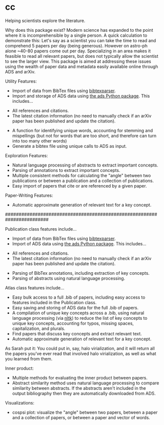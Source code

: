 # cc
Helping scientists explore the literature.

Why does this package exist?
Modern science has expanded to the point where it is incomprehensible by a single person.
A quick calculation to demonstrate this:
Let's say as a scientist you can take the time to read and comprehend 5 papers per day (being generous).
However on astro-ph alone ~40-80 papers come out per day.
Specializing in an area makes it feasible to read all relevant papers, but does not typically allow the scientist to see the larger view.
This package is aimed at addressing these issues using the wealth of paper data and metadata easily available online through ADS and arXiv.

Utility Features:
* Import of data from BibTex files using [bibtexparser](https://github.com/sciunto-org/python-bibtexparser).
* Import and storage of ADS data using [the ads Python package](https://ads.readthedocs.io/en/latest/#the-ads-python-package). This includes...
- All references and citations.
- The latest citation information (no need to manually check if an arXiv paper has been published and update the citation).
* A function for identifying unique words, accounting for stemming and mispellings (but not for words that are too short, and therefore can turn into too many other words)
* Generate a bibtex file using unique calls to ADS as input.

Exploration Features:
* Natural language processing of abstracts to extract important concepts.
* Parsing of annotations to extract important concepts.
* Multiple consistent methods for calculating the "angle" between two publications or between a publication and a collection of publications.
* Easy import of papers that cite or are referenced by a given paper.

Paper-Writing Features:
* Automatic approximate generation of relevant text for a key concept.

########################################################################

Publication class features include...
* Import of data from BibTex files using [bibtexparser](https://github.com/sciunto-org/python-bibtexparser).
* Import of ADS data using [the ads Python package](https://ads.readthedocs.io/en/latest/#the-ads-python-package). This includes...
- All references and citations.
- The latest citation information (no need to manually check if an arXiv paper has been published and update the citation).
* Parsing of BibTex annotations, including extraction of key concepts.
* Parsing of abstracts using natural language processing.

Atlas class features include...
* Easy bulk access to a full .bib of papers, including easy access to features included in the Publication class.
* Easy saving and storing of ADS data for the full .bib of papers.
* A compilation of unique key concepts across a .bib, using natural language processing (via [nltk](https://www.nltk.org/)) to reduce the list of key concepts to unique key concepts, accounting for typos, missing spaces, capitalization, and plurals.
* Find papers that discuss key concepts and extract relevant text.
* Automatic approximate generation of relevant text for a key concept.

As Sarah put it:
You could put in, say, halo virialization, and it will return all the papers you've ever read that involved halo virialization, as well as what you learned from them.

Inner product:
* Multiple methods for evaluating the inner product between papers.
* Abstract similarity method uses natural language processing to compare similarity between abstracts. If the abstracts aren't included in the output bibliography then they are automatically downloaded from ADS.

Visualizations:
* cospsi plot: visualize the "angle" between two papers, between a paper and a collection of papers, or between a paper and vector of words.
